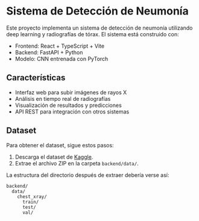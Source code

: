 # Sistema de Detección de Neumonía

Este proyecto implementa un sistema de detección de neumonía utilizando deep learning y radiografías de tórax. El sistema está construido con:

- Frontend: React + TypeScript + Vite
- Backend: FastAPI + Python
- Modelo: CNN entrenada con PyTorch

## Características
- Interfaz web para subir imágenes de rayos X
- Análisis en tiempo real de radiografías
- Visualización de resultados y predicciones
- API REST para integración con otros sistemas

## Dataset
Para obtener el dataset, sigue estos pasos:
1. Descarga el dataset de [Kaggle](https://www.kaggle.com/paultimothymooney/chest-xray-pneumonia).
2. Extrae el archivo ZIP en la carpeta `backend/data/`.

La estructura del directorio después de extraer debería verse así:
```
backend/
  data/
    chest_xray/
      train/
      test/
      val/
```
